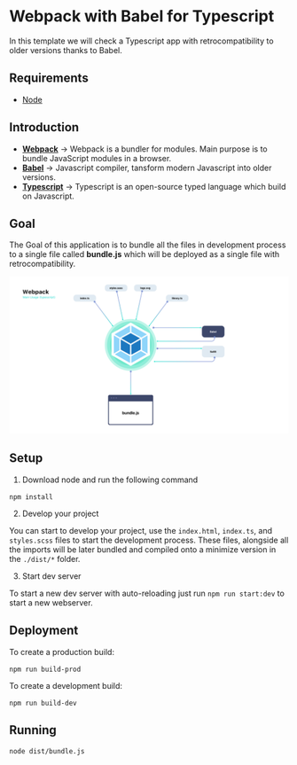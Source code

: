# Webpack with Babel for Typescript

In this template we will check a Typescript app with retrocompatibility to older versions thanks to Babel.

## Requirements

* [Node](https://nodejs.org/en/)


## Introduction

* **[Webpack](https://webpack.js.org)** -> Webpack is a bundler for modules. Main purpose is to bundle JavaScript modules in a browser.
* **[Babel](https://babeljs.io)** -> Javascript compiler, tansform modern Javascript into older versions.
* **[Typescript](https://www.typescriptlang.org)** -> Typescript is an open-source typed language which build on Javascript.

## Goal

The Goal of this application is to bundle all the files in development process to a single file called **bundle.js** which will be deployed as a single file with retrocompatibility.

![Webpack Flowchart](meta/flowchart-webpack.png)

## Setup

1. Download node and run the following command

```
npm install
```

2. Develop your project

You can start to develop your project, use the ```index.html```, ```index.ts```, and ```styles.scss``` files to start the development process. These files, alongside all the imports will be later bundled and compiled onto a minimize version in the ```./dist/*``` folder.

3. Start dev server

To start a new dev server with auto-reloading just run ```npm run start:dev``` to start a new webserver.

## Deployment

To create a production build:

```
npm run build-prod
```

To create a development build:

```
npm run build-dev
```

## Running

```
node dist/bundle.js
```